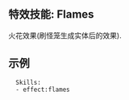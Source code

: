 特效技能: Flames
--------------------------

火花效果(刷怪笼生成实体后的效果).

示例
--------

      Skills:
      - effect:flames